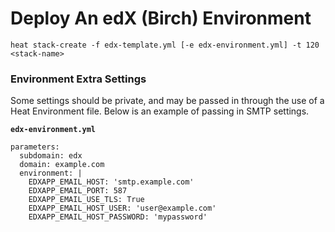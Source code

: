 # Deploy An edX (Birch) Environment

`heat stack-create -f edx-template.yml [-e edx-environment.yml] -t 120 <stack-name>`

### Environment Extra Settings

Some settings should be private, and may be passed in through the use of a Heat Environment file. Below is an example of passing in SMTP settings.

**`edx-environment.yml`**

```
parameters:
  subdomain: edx
  domain: example.com
  environment: |
    EDXAPP_EMAIL_HOST: 'smtp.example.com'
    EDXAPP_EMAIL_PORT: 587
    EDXAPP_EMAIL_USE_TLS: True
    EDXAPP_EMAIL_HOST_USER: 'user@example.com'
    EDXAPP_EMAIL_HOST_PASSWORD: 'mypassword'
```
